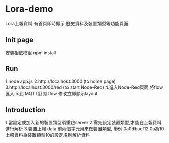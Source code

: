 # Lora-demo
Lora上報資料
有首頁即時顯示,歷史資料及裝置類型等功能頁面

## Init page
安裝相依模組
npm install

## Run 
1.node app.js
2.http://localhost:3000 (to home page)
3.http://localhost:3000/red (to start Node-Red)
4.進入Node-Red頁面,將flow匯入
5.到 MQTT訂閱 flow 修改立即顯示layout

## Introduction
1.當設定或加入新的裝置類型須重啟server
2.需先設定裝置類型,才能在上報資料進行解析
3.裝置上報 data 前兩個字元用來做裝置類型, 舉例 0a0dbacf12
  0a為10  上報資料為裝置類型10的設定規則解析資料


